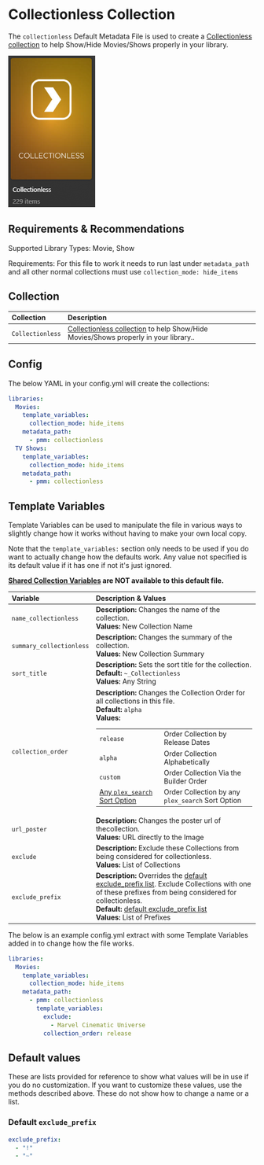 # Collectionless Collection

The `collectionless` Default Metadata File is used to create a [Collectionless collection](../../builders/plex/#plex-collectionless) to help Show/Hide Movies/Shows properly in your library.

![](../images/collectionless.png)

## Requirements & Recommendations

Supported Library Types: Movie, Show

Requirements: For this file to work it needs to run last under `metadata_path` and all other normal collections must use `collection_mode: hide_items`

## Collection

| Collection       | Description                                                                                                                                |
|:-----------------|:-------------------------------------------------------------------------------------------------------------------------------------------|
| `Collectionless` | [Collectionless collection](../../builders/plex/#plex-collectionless) to help Show/Hide Movies/Shows properly in your library.. |

## Config

The below YAML in your config.yml will create the collections:

```yaml
libraries:
  Movies:
    template_variables:
      collection_mode: hide_items
    metadata_path:
      - pmm: collectionless
  TV Shows:
    template_variables:
      collection_mode: hide_items
    metadata_path:
      - pmm: collectionless
```

## Template Variables

Template Variables can be used to manipulate the file in various ways to slightly change how it works without having to make your own local copy.

Note that the `template_variables:` section only needs to be used if you do want to actually change how the defaults work. Any value not specified is its default value if it has one if not it's just ignored.

**[Shared Collection Variables](../collection_variables) are NOT available to this default file.**

| Variable                 | Description & Values                                                                                                                                                                                                                                                                                                                                                                                                                                                                                                             |
|:-------------------------|:---------------------------------------------------------------------------------------------------------------------------------------------------------------------------------------------------------------------------------------------------------------------------------------------------------------------------------------------------------------------------------------------------------------------------------------------------------------------------------------------------------------------------------|
| `name_collectionless`    | **Description:** Changes the name of the collection.<br>**Values:** New Collection Name                                                                                                                                                                                                                                                                                                                                                                                                                                          |
| `summary_collectionless` | **Description:** Changes the summary of the collection.<br>**Values:** New Collection Summary                                                                                                                                                                                                                                                                                                                                                                                                                                    |
| `sort_title`             | **Description:** Sets the sort title for the collection.<br>**Default:** `~_Collectionless`<br>**Values:** Any String                                                                                                                                                                                                                                                                                                                                                                                                            |
| `collection_order`       | **Description:** Changes the Collection Order for all collections in this file.<br>**Default:** `alpha`<br>**Values:**<table class="clearTable"><tr><td>`release`</td><td>Order Collection by Release Dates</td></tr><tr><td>`alpha`</td><td>Order Collection Alphabetically</td></tr><tr><td>`custom`</td><td>Order Collection Via the Builder Order</td></tr><tr><td>[Any `plex_search` Sort Option](../../builders/plex/#sort-options)</td><td>Order Collection by any `plex_search` Sort Option</td></tr></table> |
| `url_poster`             | **Description:** Changes the poster url of thecollection.<br>**Values:** URL directly to the Image                                                                                                                                                                                                                                                                                                                                                                                                                               |
| `exclude`                | **Description:** Exclude these Collections from being considered for collectionless.<br>**Values:** List of Collections                                                                                                                                                                                                                                                                                                                                                                                                          |
| `exclude_prefix`         | **Description:** Overrides the [default exclude_prefix list](#default-exclude_prefix). Exclude Collections with one of these prefixes from being considered for collectionless.<br>**Default:** [default exclude_prefix list](#default-exclude_prefix)<br>**Values:** List of Prefixes                                                                                                                                                                                                                                           |                                                                                                                                                                                                                                                                                                                                                 |


The below is an example config.yml extract with some Template Variables added in to change how the file works.

```yaml
libraries:
  Movies:
    template_variables:
      collection_mode: hide_items
    metadata_path:
      - pmm: collectionless
        template_variables:
          exclude:
            - Marvel Cinematic Universe
          collection_order: release
```

## Default values

These are lists provided for reference to show what values will be in use if you do no customization.  If you want to customize these values, use the methods described above.  These do not show how to change a name or a list.

### Default `exclude_prefix`

```yaml
exclude_prefix:
  - "!"
  - "~"
```